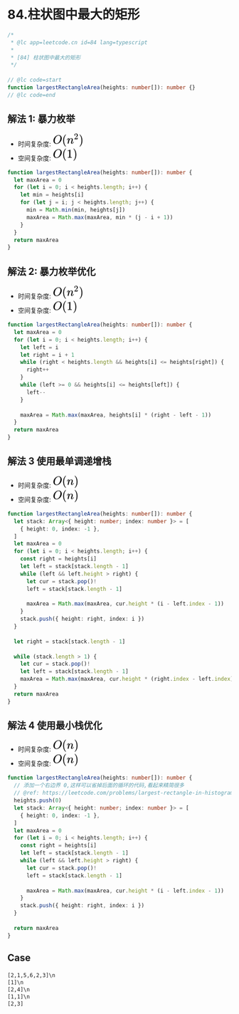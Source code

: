 # 84.柱状图中最大的矩形

```ts
/*
 * @lc app=leetcode.cn id=84 lang=typescript
 *
 * [84] 柱状图中最大的矩形
 */

// @lc code=start
function largestRectangleArea(heights: number[]): number {}
// @lc code=end
```

## 解法 1: 暴力枚举

- 时间复杂度: <!-- $O(n^2)$ --> <img style="transform: translateY(0.1em); background: white;" src="./svg/o-n-^-2.svg" alt="O(n^2)">
- 空间复杂度: <!-- $O(1)$ --> <img style="transform: translateY(0.1em); background: white;" src="./svg/o-1.svg" alt="O(1)">

```ts
function largestRectangleArea(heights: number[]): number {
  let maxArea = 0
  for (let i = 0; i < heights.length; i++) {
    let min = heights[i]
    for (let j = i; j < heights.length; j++) {
      min = Math.min(min, heights[j])
      maxArea = Math.max(maxArea, min * (j - i + 1))
    }
  }
  return maxArea
}
```

## 解法 2: 暴力枚举优化

- 时间复杂度: <!-- $O(n^2)$ --> <img style="transform: translateY(0.1em); background: white;" src="./svg/o-n-^-2.svg" alt="O(n^2)">
- 空间复杂度: <!-- $O(1)$ --> <img style="transform: translateY(0.1em); background: white;" src="./svg/o-1.svg" alt="O(1)">

```ts
function largestRectangleArea(heights: number[]): number {
  let maxArea = 0
  for (let i = 0; i < heights.length; i++) {
    let left = i
    let right = i + 1
    while (right < heights.length && heights[i] <= heights[right]) {
      right++
    }
    while (left >= 0 && heights[i] <= heights[left]) {
      left--
    }

    maxArea = Math.max(maxArea, heights[i] * (right - left - 1))
  }
  return maxArea
}
```

## 解法 3 使用最单调递增栈

- 时间复杂度: <!-- $O(n)$ --> <img style="transform: translateY(0.1em); background: white;" src="./svg/o-n.svg" alt="O(n)">
- 空间复杂度: <!-- $O(n)$ --> <img style="transform: translateY(0.1em); background: white;" src="./svg/o-n.svg" alt="O(n)">

```ts
function largestRectangleArea(heights: number[]): number {
  let stack: Array<{ height: number; index: number }> = [
    { height: 0, index: -1 },
  ]
  let maxArea = 0
  for (let i = 0; i < heights.length; i++) {
    const right = heights[i]
    let left = stack[stack.length - 1]
    while (left && left.height > right) {
      let cur = stack.pop()!
      left = stack[stack.length - 1]

      maxArea = Math.max(maxArea, cur.height * (i - left.index - 1))
    }
    stack.push({ height: right, index: i })
  }

  let right = stack[stack.length - 1]

  while (stack.length > 1) {
    let cur = stack.pop()!
    let left = stack[stack.length - 1]
    maxArea = Math.max(maxArea, cur.height * (right.index - left.index))
  }
  return maxArea
}
```

## 解法 4 使用最小栈优化

- 时间复杂度: <!-- $O(n)$ --> <img style="transform: translateY(0.1em); background: white;" src="./svg/o-n.svg" alt="O(n)">
- 空间复杂度: <!-- $O(n)$ --> <img style="transform: translateY(0.1em); background: white;" src="./svg/o-n.svg" alt="O(n)">

```ts
function largestRectangleArea(heights: number[]): number {
  // 添加一个右边界 0,这样可以省掉后面的循环的代码,看起来精简很多
  // @ref: https://leetcode.com/problems/largest-rectangle-in-histogram/discuss/1430546/Monotonique-Stack-Solution-Intuition-(Javascript)
  heights.push(0)
  let stack: Array<{ height: number; index: number }> = [
    { height: 0, index: -1 },
  ]
  let maxArea = 0
  for (let i = 0; i < heights.length; i++) {
    const right = heights[i]
    let left = stack[stack.length - 1]
    while (left && left.height > right) {
      let cur = stack.pop()!
      left = stack[stack.length - 1]

      maxArea = Math.max(maxArea, cur.height * (i - left.index - 1))
    }
    stack.push({ height: right, index: i })
  }

  return maxArea
}
```

## Case

```text
[2,1,5,6,2,3]\n
[1]\n
[2,4]\n
[1,1]\n
[2,3]
```
